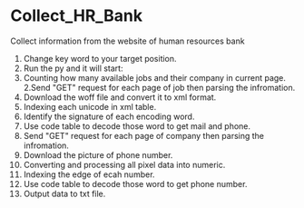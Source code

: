 # Collect_HR_Bank
Collect information from the website of human resources bank

1. Change key word to your target position.
2. Run the py and it will start:
 1. Counting how many available jobs and their company in current page.
 2.Send "GET" request for each page of job then parsing the infromation.
  1. Download the woff file and convert it to xml format.
  2. Indexing each unicode in xml table.
  3. Identify the signature of each encoding word.
  4. Use code table to decode those word to get mail and phone.
 3. Send "GET" request for each page of company then parsing the infromation.
  1. Download the picture of phone number.
  2. Converting and processing all pixel data into numeric.
  3. Indexing the edge of ecah number.
  4. Use code table to decode those word to get phone number.
 4. Output data to txt file.
